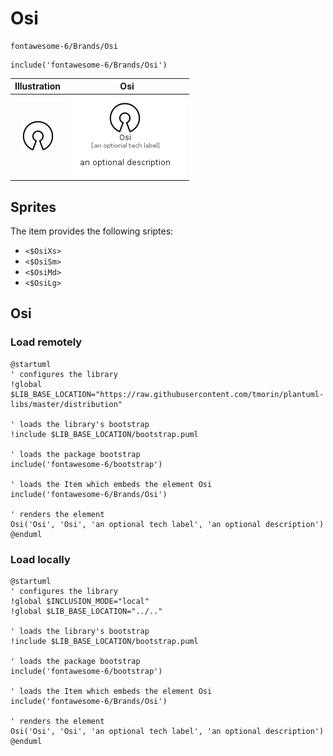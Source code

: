 # Osi


```text
fontawesome-6/Brands/Osi
```

```text
include('fontawesome-6/Brands/Osi')
```



| Illustration | Osi |
| :---: | :---: |
| ![illustration for Illustration](../../fontawesome-6/Brands/Osi.png) | ![illustration for Osi](../../fontawesome-6/Brands/Osi.Local.png) |



## Sprites
The item provides the following sriptes:

- `<$OsiXs>`
- `<$OsiSm>`
- `<$OsiMd>`
- `<$OsiLg>`





## Osi

### Load remotely
```plantuml
@startuml
' configures the library
!global $LIB_BASE_LOCATION="https://raw.githubusercontent.com/tmorin/plantuml-libs/master/distribution"

' loads the library's bootstrap
!include $LIB_BASE_LOCATION/bootstrap.puml

' loads the package bootstrap
include('fontawesome-6/bootstrap')

' loads the Item which embeds the element Osi
include('fontawesome-6/Brands/Osi')

' renders the element
Osi('Osi', 'Osi', 'an optional tech label', 'an optional description')
@enduml
```

### Load locally
```plantuml
@startuml
' configures the library
!global $INCLUSION_MODE="local"
!global $LIB_BASE_LOCATION="../.."

' loads the library's bootstrap
!include $LIB_BASE_LOCATION/bootstrap.puml

' loads the package bootstrap
include('fontawesome-6/bootstrap')

' loads the Item which embeds the element Osi
include('fontawesome-6/Brands/Osi')

' renders the element
Osi('Osi', 'Osi', 'an optional tech label', 'an optional description')
@enduml
```

